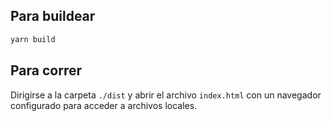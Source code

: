 ## Para buildear
```bash
yarn build
```
## Para correr
Dirigirse a la carpeta `./dist` y abrir el archivo `index.html` con un navegador configurado para acceder a archivos locales.
